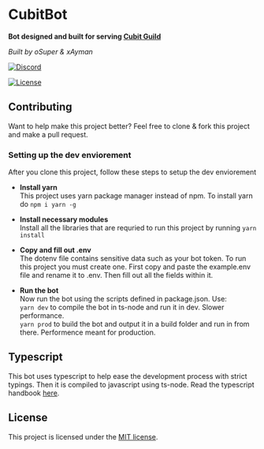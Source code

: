 # CubitBot

**Bot designed and built for serving [Cubit Guild](https://discord.gg/zzCf5ZVdpN)**

*Built by oSuper & xAyman*

<Badges>

[![Discord](https://img.shields.io/discord/501501905508237312?style=for-the-badge&label=discord)](https://discord.gg/zzCf5ZVdpN)

[![License](https://img.shields.io/github/license/calmguild/calmbot-next?style=for-the-badge)](https://github.com/CalmGuild/CalmBot-next/blob/master/LICENSE)

## Contributing
Want to help make this project better? Feel free to clone & fork this project and make a pull request.

### **Setting up the dev enviorement**
After you clone this project, follow these steps to setup the dev enviorement

- **Install yarn** <br> This project uses yarn package manager instead of npm. To install yarn do `npm i yarn -g`

- **Install necessary modules** <br> Install all the libraries that are requried to run this project by running `yarn install`

- **Copy and fill out .env** <br> The dotenv file contains sensitive data such as your bot token. To run this project you must create one. First copy and paste the example.env file and rename it to .env. Then fill out all the fields within it.

- **Run the bot** <br> Now run the bot using the scripts defined in package.json. Use: <br> `yarn dev` to compile the bot in ts-node and run it in dev. Slower performance. <br> `yarn prod` to build the bot and output it in a build folder and run in from there. Performence meant for production. 

## Typescript
This bot uses typescript to help ease the development process with strict typings. Then it is compiled to javascript using ts-node. Read the typescript handbook [here](https://www.typescriptlang.org/docs/handbook/intro.html).

## License
This project is licensed under the [MIT license](https://opensource.org/licenses/MIT). 
